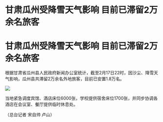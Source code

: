 # 甘肃瓜州受降雪天气影响 目前已滞留2万余名旅客

# 甘肃瓜州受降雪天气影响 目前已滞留2万余名旅客

根据甘肃省瓜州县人民政府新闻办公室统计，截至2月17日22时，因沙尘、降雪天气影响，瓜州县共滞留2万余名外地旅客，目前已安置1.8万名。

![](https://inews.gtimg.com/news_bt/O0o2a3K9RsgE4xsn5xf5FEqha9iGZnXWcjmsnRVRsXNHcAA/1000)

当地紧急调度宾馆、酒店床位6000张，学校提供宿舍床位1700张，并同步协调各酒店在会议室、餐厅提供临时休息处。

（总台记者 宋自帅 卢山）

